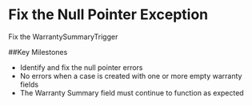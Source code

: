 # Fix the Null Pointer Exception

Fix the WarrantySummaryTrigger

##Key Milestones
- Identify and fix the null pointer errors
- No errors when a case is created with one or more empty warranty fields
- The Warranty Summary field must continue to function as expected